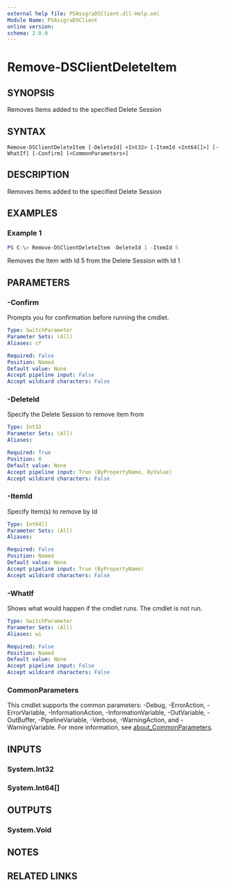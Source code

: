 ```yaml
---
external help file: PSAsigraDSClient.dll-Help.xml
Module Name: PSAsigraDSClient
online version:
schema: 2.0.0
---
```


# Remove-DSClientDeleteItem

## SYNOPSIS
Removes Items added to the specified Delete Session

## SYNTAX

```
Remove-DSClientDeleteItem [-DeleteId] <Int32> [-ItemId <Int64[]>] [-WhatIf] [-Confirm] [<CommonParameters>]
```

## DESCRIPTION
Removes Items added to the specified Delete Session

## EXAMPLES

### Example 1
```powershell
PS C:\> Remove-DSClientDeleteItem -DeleteId 1 -ItemId 5
```

Removes the Item with Id 5 from the Delete Session with Id 1

## PARAMETERS

### -Confirm
Prompts you for confirmation before running the cmdlet.

```yaml
Type: SwitchParameter
Parameter Sets: (All)
Aliases: cf

Required: False
Position: Named
Default value: None
Accept pipeline input: False
Accept wildcard characters: False
```

### -DeleteId
Specify the Delete Session to remove item from

```yaml
Type: Int32
Parameter Sets: (All)
Aliases:

Required: True
Position: 0
Default value: None
Accept pipeline input: True (ByPropertyName, ByValue)
Accept wildcard characters: False
```

### -ItemId
Specify Item(s) to remove by Id

```yaml
Type: Int64[]
Parameter Sets: (All)
Aliases:

Required: False
Position: Named
Default value: None
Accept pipeline input: True (ByPropertyName)
Accept wildcard characters: False
```

### -WhatIf
Shows what would happen if the cmdlet runs.
The cmdlet is not run.

```yaml
Type: SwitchParameter
Parameter Sets: (All)
Aliases: wi

Required: False
Position: Named
Default value: None
Accept pipeline input: False
Accept wildcard characters: False
```

### CommonParameters
This cmdlet supports the common parameters: -Debug, -ErrorAction, -ErrorVariable, -InformationAction, -InformationVariable, -OutVariable, -OutBuffer, -PipelineVariable, -Verbose, -WarningAction, and -WarningVariable. For more information, see [about_CommonParameters](http://go.microsoft.com/fwlink/?LinkID=113216).

## INPUTS

### System.Int32

### System.Int64[]

## OUTPUTS

### System.Void

## NOTES

## RELATED LINKS
